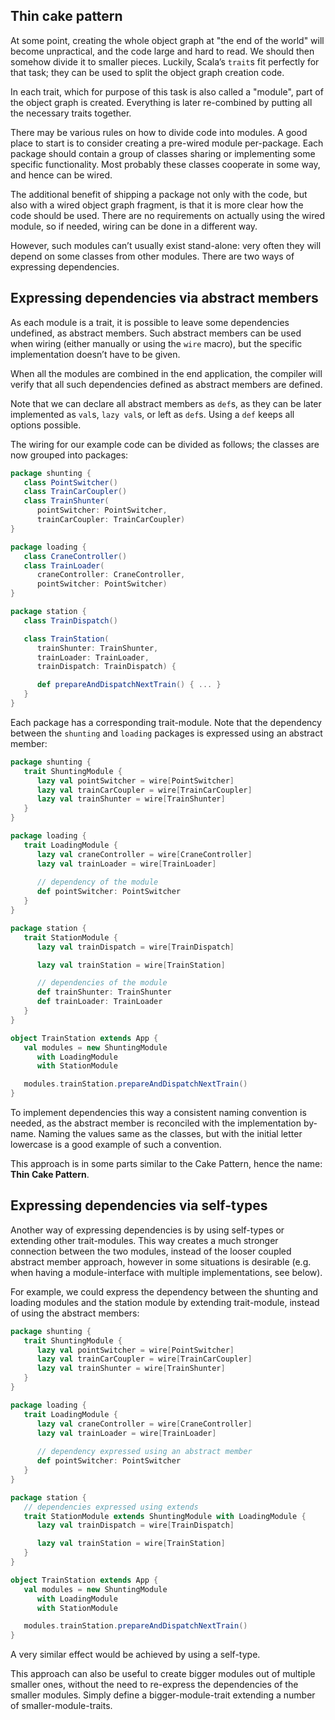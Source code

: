 
## Thin cake pattern

At some point, creating the whole object graph at "the end of the world" will become unpractical, and the code large and hard to read. We should then somehow divide it to smaller pieces. Luckily, Scala’s `trait`s fit perfectly for that task; they can be used to split the object graph creation code.

In each trait, which for purpose of this task is also called a "module", part of the object graph is created. Everything is later re-combined by putting all the necessary traits together.

There may be various rules on how to divide code into modules. A good place to start is to consider creating a pre-wired module per-package. Each package should contain a group of classes sharing or implementing some specific functionality. Most probably these classes cooperate in some way, and hence can be wired.

The additional benefit of shipping a package not only with the code, but also with a wired object graph fragment, is that it is more clear how the code should be used. There are no requirements on actually using the wired module, so if needed, wiring can be done in a different way.

However, such modules can’t usually exist stand-alone: very often they will depend on some classes from other modules. There are two ways of expressing dependencies.

## Expressing dependencies via abstract members

As each module is a trait, it is possible to leave some dependencies undefined, as abstract members. Such abstract members can be used when wiring (either manually or using the `wire` macro), but the specific implementation doesn’t have to be given.

When all the modules are combined in the end application, the compiler will verify that all such dependencies defined as abstract members are defined.

Note that we can declare all abstract members as `def`s, as they can be later implemented as `val`s, `lazy val`s, or left as `def`s. Using a `def` keeps all options possible.

The wiring for our example code can be divided as follows; the classes are now grouped into packages:

````scala
package shunting {
   class PointSwitcher()
   class TrainCarCoupler()
   class TrainShunter(
      pointSwitcher: PointSwitcher, 
      trainCarCoupler: TrainCarCoupler)
} 

package loading {
   class CraneController()
   class TrainLoader(
      craneController: CraneController, 
      pointSwitcher: PointSwitcher)
}

package station {
   class TrainDispatch()

   class TrainStation(
      trainShunter: TrainShunter, 
      trainLoader: TrainLoader, 
      trainDispatch: TrainDispatch) {

      def prepareAndDispatchNextTrain() { ... }
   }
} 
````

Each package has a corresponding trait-module. Note that the dependency between the `shunting` and `loading` packages is expressed using an abstract member:


````scala
package shunting {
   trait ShuntingModule {
      lazy val pointSwitcher = wire[PointSwitcher]
      lazy val trainCarCoupler = wire[TrainCarCoupler]
      lazy val trainShunter = wire[TrainShunter] 
   }
}

package loading {
   trait LoadingModule {
      lazy val craneController = wire[CraneController]
      lazy val trainLoader = wire[TrainLoader] 
 
      // dependency of the module
      def pointSwitcher: PointSwitcher
   }
}

package station {
   trait StationModule {
      lazy val trainDispatch = wire[TrainDispatch]

      lazy val trainStation = wire[TrainStation]

      // dependencies of the module
      def trainShunter: TrainShunter 
      def trainLoader: TrainLoader
   }
}

object TrainStation extends App {
   val modules = new ShuntingModule
      with LoadingModule
      with StationModule

   modules.trainStation.prepareAndDispatchNextTrain()   
}  
```` 

To implement dependencies this way a consistent naming convention is needed, as the abstract member is reconciled with the implementation by-name. Naming the values same as the classes, but with the initial letter lowercase is a good example of such a convention.

This approach is in some parts similar to the Cake Pattern, hence the name: **Thin Cake Pattern**.

## Expressing dependencies via self-types

Another way of expressing dependencies is by using self-types or extending other trait-modules. This way creates a much stronger connection between the two modules, instead of the looser coupled abstract member approach, however in some situations is desirable (e.g. when having a module-interface with multiple implementations, see below).

For example, we could express the dependency between the shunting and loading modules and the station module by extending trait-module, instead of using the abstract members:

````scala
package shunting {
   trait ShuntingModule {
      lazy val pointSwitcher = wire[PointSwitcher]
      lazy val trainCarCoupler = wire[TrainCarCoupler]
      lazy val trainShunter = wire[TrainShunter] 
   }
}

package loading {
   trait LoadingModule {
      lazy val craneController = wire[CraneController]
      lazy val trainLoader = wire[TrainLoader] 
 
      // dependency expressed using an abstract member
      def pointSwitcher: PointSwitcher
   }
}

package station {
   // dependencies expressed using extends
   trait StationModule extends ShuntingModule with LoadingModule {
      lazy val trainDispatch = wire[TrainDispatch]

      lazy val trainStation = wire[TrainStation]
   }
}

object TrainStation extends App {
   val modules = new ShuntingModule
      with LoadingModule
      with StationModule

   modules.trainStation.prepareAndDispatchNextTrain()   
}   
```` 

A very similar effect would be achieved by using a self-type. 

This approach can also be useful to create bigger modules out of multiple smaller ones, without the need to re-express the dependencies of the smaller modules. Simply define a bigger-module-trait extending a number of smaller-module-traits.